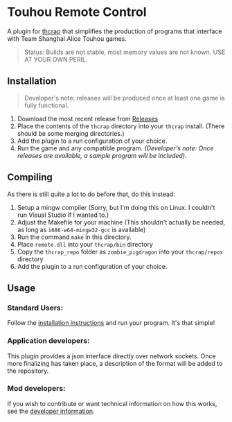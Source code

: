 # Touhou Remote Control
A plugin for [thcrap](https://github.com/thpatch/thcrap) that simplifies the production of programs that interface with Team Shanghai Alice Touhou games.

> Status: Builds are not stable, most memory values are not known. USE AT YOUR OWN PERIL.

## Installation
> Developer's note: releases will be produced once at least one game is fully functional.
1) Download the most recent release from [Releases](/releases/latest/download/touhouremotecontrol.zip)
2) Place the contents of the `thcrap` directory into your `thcrap` install. (There should be some merging directories.)
3) Add the plugin to a run configuration of your choice.
4) Run the game and any compatible program. *(Developer's note: Once releases are available, a sample program will be included)*.

## Compiling
As there is still quite a lot to do before that, do this instead:
1) Setup a mingw compiler (Sorry, but I'm doing this on Linux. I couldn't run Visual Studio if I wanted to.)
2) Adjust the Makefile for your machine (This shouldn't actually be needed, as long as `i686-w64-mingw32-gcc` is available)
3) Run the command `make` in this directory.
4) Place `remote.dll` into your `thcrap/bin` directory
5) Copy the `thcrap_repo` folder as `zombie_pigdragon` into your `thcrap/repos` directory
6) Add the plugin to a run configuration of your choice.

## Usage
### Standard Users:
Follow the [installation instructions](#installation) and run your program. It's that simple!

### Application developers:
This plugin provides a json interface directly over network sockets. Once more finalizing has taken place, a description of the format will be added to the repository.

### Mod developers:
If you wish to contribute or want technical information on how this works, see the [developer information](DEVELOPER.md).